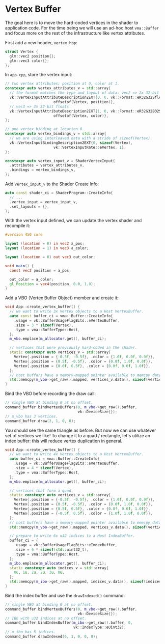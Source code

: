# Vertex Buffer

The goal here is to move the hard-coded vertices in the shader to application code. For the time being we will use an ad-hoc host `vma::Buffer` and focus more on the rest of the infrastructure like vertex attributes.

First add a new header, `vertex.hpp`:

```cpp
struct Vertex {
  glm::vec2 position{};
  glm::vec3 color{};
};
```

In `app.cpp`, store the vertex input:

```cpp
// two vertex attributes: position at 0, color at 1.
constexpr auto vertex_attributes_v = std::array{
  // the format matches the type and layout of data: vec2 => 2x 32-bit floats.
  vk::VertexInputAttributeDescription2EXT{0, 0, vk::Format::eR32G32Sfloat,
                      offsetof(Vertex, position)},
  // vec3 => 3x 32-bit floats
  vk::VertexInputAttributeDescription2EXT{1, 0, vk::Format::eR32G32B32Sfloat,
                      offsetof(Vertex, color)},
};

// one vertex binding at location 0.
constexpr auto vertex_bindings_v = std::array{
  // we are using interleaved data with a stride of sizeof(Vertex).
  vk::VertexInputBindingDescription2EXT{0, sizeof(Vertex),
                      vk::VertexInputRate::eVertex, 1},
};

constexpr auto vertex_input_v = ShaderVertexInput{
  .attributes = vertex_attributes_v,
  .bindings = vertex_bindings_v,
};
```

Add `vertex_input_v` to the Shader Create Info:

```cpp
auto const shader_ci = ShaderProgram::CreateInfo{
  // ...
  .vertex_input = vertex_input_v,
  .set_layouts = {},
};
```

With the vertex input defined, we can update the vertex shader and recompile it:

```glsl
#version 450 core

layout (location = 0) in vec2 a_pos;
layout (location = 1) in vec3 a_color;

layout (location = 0) out vec3 out_color;

void main() {
  const vec2 position = a_pos;

  out_color = a_color;
  gl_Position = vec4(position, 0.0, 1.0);
}
```

Add a VBO (Vertex Buffer Object) member and create it:

```cpp
void App::create_vertex_buffer() {
  // we want to write 3x Vertex objects to a Host VertexBuffer.
  auto const buffer_ci = vma::Buffer::CreateInfo{
    .usage = vk::BufferUsageFlagBits::eVertexBuffer,
    .size = 3 * sizeof(Vertex),
    .type = vma::BufferType::Host,
  };
  m_vbo.emplace(m_allocator.get(), buffer_ci);

  // vertices that were previously hard-coded in the shader.
  static constexpr auto vertices_v = std::array{
    Vertex{.position = {-0.5f, -0.5f}, .color = {1.0f, 0.0f, 0.0f}},
    Vertex{.position = {0.5f, -0.5f}, .color = {0.0f, 1.0f, 0.0f}},
    Vertex{.position = {0.0f, 0.5f}, .color = {0.0f, 0.0f, 1.0f}},
  };
  // host buffers have a memory-mapped pointer available to memcpy data to.
  std::memcpy(m_vbo->get_raw().mapped, vertices_v.data(), sizeof(vertices_v));
}
```

Bind the VBO before recording the draw call:

```cpp
// single VBO at binding 0 at no offset.
command_buffer.bindVertexBuffers(0, m_vbo->get_raw().buffer,
                                 vk::DeviceSize{});
// m_vbo has 3 vertices.
command_buffer.draw(3, 1, 0, 0);
```

You should see the same triangle as before. But now we can use whatever set of vertices we like! To change it to a quad / rectangle, let's utilize an index buffer: this will reduce vertex duplication in general.

```cpp
void App::create_vertex_buffer() {
  // we want to write 4x Vertex objects to a Host VertexBuffer.
  auto buffer_ci = vma::Buffer::CreateInfo{
    .usage = vk::BufferUsageFlagBits::eVertexBuffer,
    .size = 4 * sizeof(Vertex),
    .type = vma::BufferType::Host,
  };
  m_vbo.emplace(m_allocator.get(), buffer_ci);

  // vertices that form a quad.
  static constexpr auto vertices_v = std::array{
    Vertex{.position = {-0.5f, -0.5f}, .color = {1.0f, 0.0f, 0.0f}},
    Vertex{.position = {0.5f, -0.5f}, .color = {0.0f, 1.0f, 0.0f}},
    Vertex{.position = {0.5f, 0.5f}, .color = {0.0f, 0.0f, 1.0f}},
    Vertex{.position = {-0.5f, 0.5f}, .color = {1.0f, 1.0f, 0.0f}},
  };
  // host buffers have a memory-mapped pointer available to memcpy data to.
  std::memcpy(m_vbo->get_raw().mapped, vertices_v.data(), sizeof(vertices_v));

  // prepare to write 6x u32 indices to a Host IndexBuffer.
  buffer_ci = {
    .usage = vk::BufferUsageFlagBits::eIndexBuffer,
    .size = 6 * sizeof(std::uint32_t),
    .type = vma::BufferType::Host,
  };
  m_ibo.emplace(m_allocator.get(), buffer_ci);
  static constexpr auto indices_v = std::array{
    0u, 1u, 2u, 2u, 3u, 0u,
  };
  std::memcpy(m_ibo->get_raw().mapped, indices_v.data(), sizeof(indices_v));
}
```

Bind the index buffer and use the `drawIndexed()` command:

```cpp
// single VBO at binding 0 at no offset.
command_buffer.bindVertexBuffers(0, m_vbo->get_raw().buffer,
                                 vk::DeviceSize{});
// IBO with u32 indices at no offset.
command_buffer.bindIndexBuffer(m_ibo->get_raw().buffer, 0,
                               vk::IndexType::eUint32);
// m_ibo has 6 indices.
command_buffer.drawIndexed(6, 1, 0, 0, 0);
```
